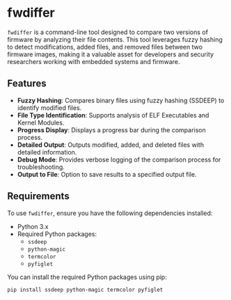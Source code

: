 # fwdiffer

`fwdiffer` is a command-line tool designed to compare two versions of firmware by analyzing their file contents. This tool leverages fuzzy hashing to detect modifications, added files, and removed files between two firmware images, making it a valuable asset for developers and security researchers working with embedded systems and firmware.

## Features

- **Fuzzy Hashing**: Compares binary files using fuzzy hashing (SSDEEP) to identify modified files.
- **File Type Identification**: Supports analysis of ELF Executables and Kernel Modules.
- **Progress Display**: Displays a progress bar during the comparison process.
- **Detailed Output**: Outputs modified, added, and deleted files with detailed information.
- **Debug Mode**: Provides verbose logging of the comparison process for troubleshooting.
- **Output to File**: Option to save results to a specified output file.

## Requirements

To use `fwdiffer`, ensure you have the following dependencies installed:

- Python 3.x
- Required Python packages:
  - `ssdeep`
  - `python-magic`
  - `termcolor`
  - `pyfiglet`

You can install the required Python packages using pip:

```bash
pip install ssdeep python-magic termcolor pyfiglet

